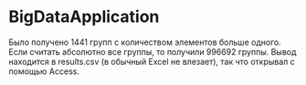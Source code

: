 # BigDataApplication
Было получено 1441 групп с количеством элементов больше одного. Если считать абсолютно все группы, то получили 996692 группы. Вывод находится в results.csv (в обычный Excel не влезает), так что открывал с помощью Access.
